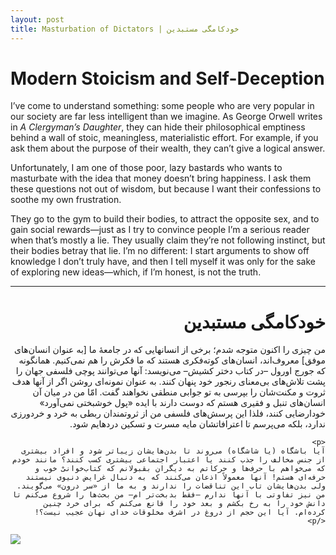 ```yaml
---
layout: post
title: Masturbation of Dictators | خودکامگی مستبدین
---
```


<h1>Modern Stoicism and Self-Deception</h1>

<p>
I’ve come to understand something: some people who are very popular in our society are far less intelligent than we imagine. 
As George Orwell writes in <em>A Clergyman’s Daughter</em>, they can hide their philosophical emptiness behind a wall of stoic, 
meaningless, materialistic effort. For example, if you ask them about the purpose of their wealth, they can’t give a logical answer.
</p>

<p>
Unfortunately, I am one of those poor, lazy bastards who wants to masturbate with the idea that money doesn’t bring happiness. 
I ask them these questions not out of wisdom, but because I want their confessions to soothe my own frustration.
</p>

<p>
They go to the gym to build their bodies, to attract the opposite sex, and to gain social rewards—just as I try to convince people 
I’m a serious reader when that’s mostly a lie. They usually claim they’re not following instinct, but their bodies betray that lie. 
I’m no different: I start arguments to show off knowledge I don’t truly have, and then I tell myself it was only for the sake of 
exploring new ideas—which, if I’m honest, is not the truth.
</p>
<hr>
<div style="direction: rtl">
    <h1>خودکامگی مستبدین</h1>
    <p>
    من چیزی را اکنون متوجه شدم؛ برخی از انسانهایی که در جامعهٔ ما [به عنوان انسان‌های موفق] معروف‌اند، انسان‌های کوته‌فکری هستند که ما فکرش را هم نمی‌کنیم. همانگونه که جورج اورول –در کتاب دختر کشیش– می‌نویسد: آنها می‌توانند پوچی فلسفی جهان را پشت تلاش‌های بی‌معنای رنجور خود پنهان کنند. به عنوان نمونه‌ای روشن اگر از آنها هدف ثروت و مکنت‌شان را بپرسی به تو جوابی منطقی نخواهند گفت. امّا من در میان آن انسان‌های تنبل و فقیری هستم که دوست دارند با ایده «پول خوشبختی نمی‌آورد» خودارضایی کنند، فلذا این پرسش‌های فلسفی من از ثروتمندان ربطی به خرد و خردورزی ندارد، بلکه می‌پرسم تا اعترافاتشان مایه مسرت و تسکین دردهایم شود.
    </p>

    <p>
    آیا باشگاه (یا شاشگاه) می‌روند تا بدن‌هایشان زیباتر شود و افراد بیشتری از جنس مخالف را جذب کنند یا اعتبار اجتماعی بیشتری کسب کنند؟ مانند خودم که می‌خواهم با حرف‌ها و حرکاتم به دیگران بقبولانم که کتاب‌خوانیْ خوب و حرفه‌ای هستم! آنها معمولاً اذعان می‌کنند که به دنبال غرایض دنیوی نیستند ولی بدن‌هایشان تاب این تناقضات را ندارند و به ما از «سر درون» می‌گویند. من نیز تفاوتی با آنها ندارم –فقط بدبخت‌تر ام– من بحث‌ها را شروع می‌کنم تا دانش خود را به رخ بکشم و بعد خود را قانع می‌کنم که برای خرد چنین کرده‌‌ام. آیا این حجم از دروغ در اشرف مخلوقات خدای نهان عجیب نیست؟!
    </p>
</div>
<div class="PostImages">
    <img src="{{ '/assets/images/Dictators.png' | relative_url }}" alter="Hallaj">
</div>